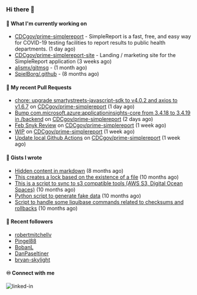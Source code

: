 ### Hi there 👋

#### 🚀 What I'm currently working on

- [CDCgov/prime-simplereport](https://github.com/CDCgov/prime-simplereport) - SimpleReport is a fast, free, and easy way for COVID-19 testing facilities to report results to public health departments. (1 day ago)
- [CDCgov/prime-simplereport-site](https://github.com/CDCgov/prime-simplereport-site) - Landing / marketing site for the SimpleReport application (3 weeks ago)
- [alismx/gitmsg](https://github.com/alismx/gitmsg) -  (1 month ago)
- [SpielBorg/.github](https://github.com/SpielBorg/.github) -  (8 months ago)

#### 🔨 My recent Pull Requests

- [chore: upgrade smartystreets-javascript-sdk to v4.0.2 and axios to v1.6.7](https://github.com/CDCgov/prime-simplereport/pull/7315) on [CDCgov/prime-simplereport](https://github.com/CDCgov/prime-simplereport) (1 day ago)
- [Bump com.microsoft.azure:applicationinsights-core from 3.4.18 to 3.4.19 in /backend](https://github.com/CDCgov/prime-simplereport/pull/7312) on [CDCgov/prime-simplereport](https://github.com/CDCgov/prime-simplereport) (2 days ago)
- [Feb Snyk Review](https://github.com/CDCgov/prime-simplereport/pull/7297) on [CDCgov/prime-simplereport](https://github.com/CDCgov/prime-simplereport) (1 week ago)
- [WIP](https://github.com/CDCgov/prime-simplereport/pull/7296) on [CDCgov/prime-simplereport](https://github.com/CDCgov/prime-simplereport) (1 week ago)
- [Update local Github Actions](https://github.com/CDCgov/prime-simplereport/pull/7290) on [CDCgov/prime-simplereport](https://github.com/CDCgov/prime-simplereport) (1 week ago)

#### 📓 Gists I wrote

- [Hidden content in markdown](https://gist.github.com/cffeb79c933f98279c46906f390fd3a0) (8 months ago)
- [This creates a lock based on the existence of a file](https://gist.github.com/6bb524c02a636a478f49d7387f57869b) (10 months ago)
- [This is a script to sync to s3 compatible tools (AWS S3, Digital Ocean Spaces)](https://gist.github.com/7a42ab3b5203a9eca579f0a80a9dc63b) (10 months ago)
- [Python script to generate fake data](https://gist.github.com/ea13a03b628e2d682334c0adf38400c5) (10 months ago)
- [Script to handle some liquibase commands related to checksums and rollbacks](https://gist.github.com/ac68b4781c7c500bf5c2aa9bd4aaff7c) (10 months ago)

#### 👯 Recent followers

- [robertmitchellv](https://github.com/robertmitchellv)
- [Pingel88](https://github.com/Pingel88)
- [BobanL](https://github.com/BobanL)
- [DanPaseltiner](https://github.com/DanPaseltiner)
- [bryan-skylight](https://github.com/bryan-skylight)

#### ♾️ Connect with me
[<img align="left" alt="linked-in" src="https://img.shields.io/badge/linkedin-%230077B5.svg?&style=for-the-badge&logo=linkedin&logoColor=white" />](https://www.linkedin.com/in/alismx)
